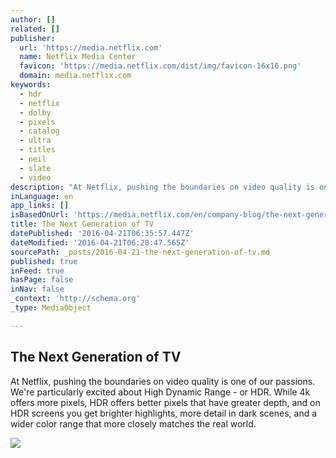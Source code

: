 ```yaml
---
author: []
related: []
publisher:
  url: 'https://media.netflix.com'
  name: Netflix Media Center
  favicon: 'https://media.netflix.com/dist/img/favicon-16x16.png'
  domain: media.netflix.com
keywords:
  - hdr
  - netflix
  - dolby
  - pixels
  - catalog
  - ultra
  - titles
  - neil
  - slate
  - video
description: "At Netflix, pushing the boundaries on video quality is one of our passions. We're particularly excited about High Dynamic Range - or HDR. While 4k offers more pixels, HDR offers better pixels that have greater depth, and on HDR screens you get brighter highlights, more detail in dark scenes, and a wider color range that more closely matches the real world."
inLanguage: en
app_links: []
isBasedOnUrl: 'https://media.netflix.com/en/company-blog/the-next-generation-of-tv'
title: The Next Generation of TV
datePublished: '2016-04-21T06:35:57.447Z'
dateModified: '2016-04-21T06:28:47.565Z'
sourcePath: _posts/2016-04-21-the-next-generation-of-tv.md
published: true
inFeed: true
hasPage: false
inNav: false
_context: 'http://schema.org'
_type: MediaObject

---
```

<article style=""><h1>The Next Generation of TV</h1><p>At Netflix, pushing the boundaries on video quality is one of our passions. We're particularly excited about High Dynamic Range - or HDR. While 4k offers more pixels, HDR offers better pixels that have greater depth, and on HDR screens you get brighter highlights, more detail in dark scenes, and a wider color range that more closely matches the real world.</p><img src="https://lh6.googleusercontent.com/NLAwifL2jZAo-f-jtX6uB6eS0sMS6TxZjd2HZb79LxLpOH_PckLBeu69CCyT5Aji2-Z_Mxq_Mon8VtGqPUuhe2_Q2x01fW-V6bXHbFiuTiAVkPrX3maEvkNRe-0gQkFuwTQWQOZR" /></article>